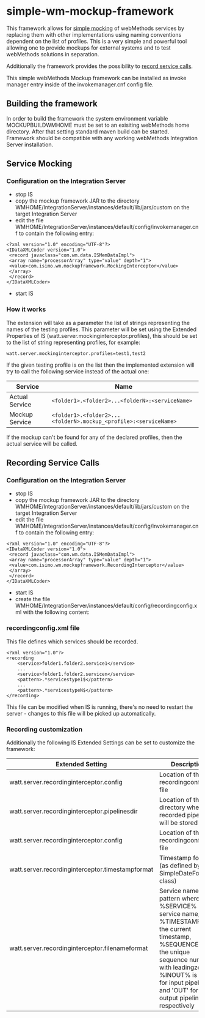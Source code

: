 # simple-wm-mockup-framework

This framework allows for [simple mocking](#Mocking) of webMethods services by replacing them with other implementations using naming conventions dependent on the list of profiles. This is a very simple and powerful tool allowing one to provide mockups for external systems and to test webMethods solutions in separation.

Additionally the framework provides the possibility to [record service calls](#Recording).

This simple webMethods Mockup framework can be installed as invoke manager entry inside of the invokemanager.cnf config file.

## Building the framework
In order to build the framework the system environment variable MOCKUPBUILDWMHOME must be set to an exisiting webMethods home directory. After that setting standard maven build can be started. Framework should be compatibie with any working webMethods Integration Server installation.

## <div id='Mocking'/>Service Mocking

### Configuration on the Integration Server
- stop IS
- copy the mockup framework JAR to the directory WMHOME/IntegrationServer/instances/default/lib/jars/custom on the target Integration Server
- edit the file WMHOME/IntegrationServer/instances/default/config/invokemanager.cnf to contain the following entry:

```
<?xml version="1.0" encoding="UTF-8"?>
<IDataXMLCoder version="1.0">
 <record javaclass="com.wm.data.ISMemDataImpl">
 <array name="processorArray" type="value" depth="1">
 <value>com.isimo.wm.mockupframework.MockingInterceptor</value>
 </array>
 </record>
</IDataXMLCoder>
```
- start IS

### How it works
The extension will take as a parameter the list of strings representing the names of the testing profiles. This parameter will be set using the Extended Properties of IS (watt.server.mockinginterceptor.profiles), this should be set to the list of string representing profiles, for example:

`watt.server.mockinginterceptor.profiles=test1,test2`

If the given testing profile is on the list then the implemented extension will try to call the following service instead of the actual one:


|Service | Name |
|-------|------|
| Actual Service | `<folder1>.<folder2>...<folderN>:<serviceName>`|
| Mockup Service | `<folder1>.<folder2>...<folderN>.mockup_<profile>:<serviceName>`|

If the mockup can't be found for any of the declared profiles, then the actual service will be called.

## <div id='Recording'/>Recording Service Calls

### Configuration on the Integration Server
- stop IS
- copy the mockup framework JAR to the directory WMHOME/IntegrationServer/instances/default/lib/jars/custom on the target Integration Server
- edit the file WMHOME/IntegrationServer/instances/default/config/invokemanager.cnf to contain the following entry:

```
<?xml version="1.0" encoding="UTF-8"?>
<IDataXMLCoder version="1.0">
 <record javaclass="com.wm.data.ISMemDataImpl">
 <array name="processorArray" type="value" depth="1">
 <value>com.isimo.wm.mockupframework.RecordingInterceptor</value>
 </array>
 </record>
</IDataXMLCoder>
```
- start IS
- create the file WMHOME/IntegrationServer/instances/default/config/recordingconfig.xml with the following content:


### recordingconfig.xml file

This file defines which services should be recorded.

```
<?xml version="1.0"?>
<recording
	<service>folder1.folder2.service1</service>
	...
	<service>folder1.folder2.servicen</service>
	<pattern>.*servicestype1$</pattern>
	...
	<pattern>.*servicestypeN$</pattern>
</recording>
```

This file can be modified when IS is running, there's no need to restart the server - changes to this file will be picked up automatically.

### Recording customization

Additionally the following IS Extended Settings can be set to customize the framework:

|Extended Setting|Description|Default Value|
|------|------|-----|
|watt.server.recordinginterceptor.config|Location of the recordingconfig.xml file|config/recordingconfig.xml|
|watt.server.recordinginterceptor.pipelinesdir|Location of the directory where recorded pipelines will be stored|pipeline/recording|
|watt.server.recordinginterceptor.config|Location of the recordingconfig.xml file|pipeline/recording|
|watt.server.recordinginterceptor.timestampformat|Timestamp format (as defined by Java SimpleDateFormat class)|yyyyMMdd_HHmmssSSS|
|watt.server.recordinginterceptor.filenameformat|Service name pattern where %SERVICE% is the service name, %TIMESTAMP% is the current timestamp, %SEQUENCE% is the unique sequence number with leadingzeros, %INOUT% is ('IN' for input pipeline and 'OUT' for output pipeline respectively| %SERVICE%\_%TIMESTAMP%\_%SEQUENCE%\_%INOUT%.xml|
